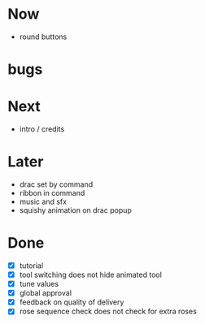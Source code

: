 # Now

- round buttons

# bugs


# Next

- intro / credits

# Later

- drac set by command
- ribbon in command
- music and sfx
- squishy animation on drac popup

# Done

- [x] tutorial
- [x] tool switching does not hide animated tool
- [x] tune values
- [x] global approval
- [x] feedback on quality of delivery
- [x] rose sequence check does not check for extra roses
